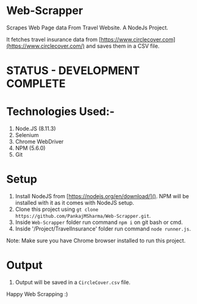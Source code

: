 # Web-Scrapper
Scrapes Web Page data From Travel Website. A NodeJs Project.

It fetches travel insurance data from [https://www.circlecover.com](https://www.circlecover.com/) and saves them in a CSV file.

# STATUS - DEVELOPMENT COMPLETE

# Technologies Used:-
1.  Node.JS (8.11.3)
2.  Selenium
3.  Chrome WebDriver
4.  NPM (5.6.0)
5.  Git

# Setup
1.  Install NodeJS from [https://nodejs.org/en/download/]().
    NPM will be installed with it as it comes with NodeJS setup.
2.  Clone this project using `gt clone https://github.com/PankajMSharma/Web-Scrapper.git`.
3.  Inside `Web-Scrapper` folder run command `npm i` on git bash or cmd.
4.  Inside '/Project/TravelInsurance' folder run command `node runner.js`.

Note: Make sure you have Chrome browser installed to run this project.

# Output
1.  Output will be saved in a `CircleCover.csv` file.

Happy Web Scrapping :)
